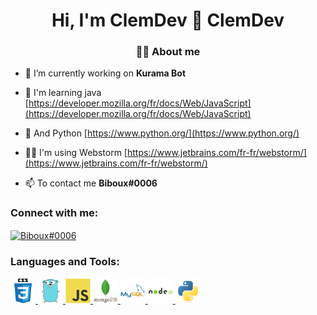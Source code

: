 <h1 align="center">Hi, I'm ClemDev 👋 ClemDev</h1>
<h3 align="center">👨‍🎓 About me</h3>

- 🔭 I’m currently working on **Kurama Bot**

- 💬 I'm learning java [https://developer.mozilla.org/fr/docs/Web/JavaScript](https://developer.mozilla.org/fr/docs/Web/JavaScript)

- 💬 And Python [https://www.python.org/](https://www.python.org/)

- 👨‍💻 I'm using Webstorm [https://www.jetbrains.com/fr-fr/webstorm/](https://www.jetbrains.com/fr-fr/webstorm/)

- 📫 To contact me **Biboux#0006**

<h3 align="left">Connect with me:</h3>
<p align="left">
<a href="https://discord.gg/Biboux#0006" target="blank"><img align="center" src="https://raw.githubusercontent.com/rahuldkjain/github-profile-readme-generator/master/src/images/icons/Social/discord.svg" alt="Biboux#0006" height="30" width="40" /></a>
</p>

<h3 align="left">Languages and Tools:</h3>
<p align="left"> <a href="https://www.w3schools.com/css/" target="_blank" rel="noreferrer"> <img src="https://raw.githubusercontent.com/devicons/devicon/master/icons/css3/css3-original-wordmark.svg" alt="css3" width="40" height="40"/> </a> <a href="https://golang.org" target="_blank" rel="noreferrer"> <img src="https://raw.githubusercontent.com/devicons/devicon/master/icons/go/go-original.svg" alt="go" width="40" height="40"/> </a> <a href="https://developer.mozilla.org/en-US/docs/Web/JavaScript" target="_blank" rel="noreferrer"> <img src="https://raw.githubusercontent.com/devicons/devicon/master/icons/javascript/javascript-original.svg" alt="javascript" width="40" height="40"/> </a> <a href="https://www.mongodb.com/" target="_blank" rel="noreferrer"> <img src="https://raw.githubusercontent.com/devicons/devicon/master/icons/mongodb/mongodb-original-wordmark.svg" alt="mongodb" width="40" height="40"/> </a> <a href="https://www.mysql.com/" target="_blank" rel="noreferrer"> <img src="https://raw.githubusercontent.com/devicons/devicon/master/icons/mysql/mysql-original-wordmark.svg" alt="mysql" width="40" height="40"/> </a> <a href="https://nodejs.org" target="_blank" rel="noreferrer"> <img src="https://raw.githubusercontent.com/devicons/devicon/master/icons/nodejs/nodejs-original-wordmark.svg" alt="nodejs" width="40" height="40"/> </a> <a href="https://www.python.org" target="_blank" rel="noreferrer"> <img src="https://raw.githubusercontent.com/devicons/devicon/master/icons/python/python-original.svg" alt="python" width="40" height="40"/> </a> </p>
